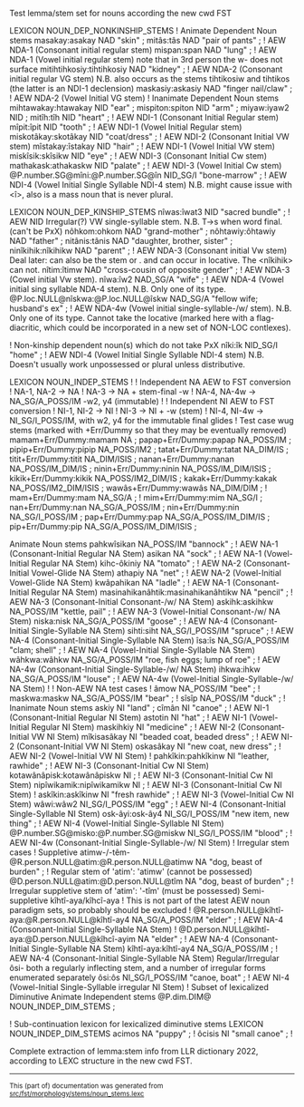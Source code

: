 

Test lemma/stem set for nouns according the new cwd FST

LEXICON NOUN_DEP_NONKINSHIP_STEMS
! Animate Dependent Noun stems
masakay:asakay NAD "skin" ;
mitâs:tâs NAD "pair of pants" ; ! AEW NDA-1 (Consonant initial regular stem)
mispan:span NAD "lung" ; ! AEW NDA-1 (Vowel initial regular stem) note that in 3rd person the w- does not surface
mitihtihkosiy:tihtihkosiy NAD "kidney" ; ! AEW NDA-2 (Consonant initial regular VG stem) N.B. also occurs as the stems tihtikosiw and tihtikos (the latter is an NDI-1 declension)
maskasiy:askasiy NAD "finger nail/claw" ; ! AEW NDA-2 (Vowel Initial VG stem) 
! Inanimate Dependent Noun stems
mihtawakay:htawakay NID "ear" ;
mispiton:spiton NID "arm" ;
miyaw:iyaw2 NID ;
mitîh:tîh NID "heart" ; ! AEW NDI-1 (Consonant Initial Regular stem)
mîpit:îpit NID "tooth" ; ! AEW NDI-1 (Vowel Initial Regular stem)
miskotâkay:skotâkay NID "coat/dress" ; ! AEW NDI-2 (Consonant Initial VW stem)
mîstakay:îstakay NID "hair" ; ! AEW NDI-1 (Vowel Initial VW stem)
miskîsik:skîsikw NID "eye" ; ! AEW NDI-3 (Consonant Initial Cw stem)
mathakask:athakaskw NID "palate" ; ! AEW NDI-3 (Vowel Initial Cw stem)
@P.number.SG@mîni:@P.number.SG@în NID_SG/I "bone-marrow" ; ! AEW NDI-4 (Vowel Initial Single Syllable NDI-4 stem) N.B. might cause issue with <î>, also is a mass noun that is never plural.

LEXICON NOUN_DEP_KINSHIP_STEMS
nîwas:îwat3 NID "sacred bundle" ; ! AEW NID Irregular(?) VW single-syllable stem. N.B. T->s when word final. (can't be PxX)
nôhkom:ohkom NAD "grand-mother" ;
nôhtawiy:ôhtawiy NAD "father" ;
nitânis:tânis NAD "daughter, brother, sister" ;
ninîkihik:nîkihikw NAD "parent" ; ! AEW NDA-3 (Consonant initial Vw stem) Deal later: can also be the stem <wiyihkw> or <iyihkw>. <wiyihkw> and <iyihkw> can occur in locative. The <nîkihik> can not.
nîtim:îtimw NAD "cross-cousin of opposite gender" ; ! AEW NDA-3 (Cowel initial Vw stem).
nîwa:îw2 NAD_SG/A "wife" ; ! AEW NDA-4 (Vowel initial sing syllable NDA-4 stem). N.B. Only one of its type.
@P.loc.NULL@nîskwa:@P.loc.NULL@îskw NAD_SG/A "fellow wife; husband's ex" ; ! AEW NDA-4w (Vowel initial single-syllable-/w/ stem). N.B. Only one of its type. Cannot take the locative (marked here with a flag-diacritic, which could be incorporated in a new set of NON-LOC contlexes).

! Non-kinship dependent noun(s) which do not take PxX
nîki:îk NID_SG/I "home" ; ! AEW NDI-4 (Vowel Initial Single Syllable NDI-4 stem) N.B. Doesn't usually work unpossessed or plural unless distributive.

LEXICON NOUN_INDEP_STEMS
!
! Independent NA AEW to FST conversion
! NA-1, NA-2 -> NA
! NA-3 -> NA + stem-final -w
! NA-4, NA-4w -> NA_SG/A_POSS/IM -w2, y4 (immutable)
!
! Independent NI AEW to FST conversion
! NI-1, NI-2 -> NI
! NI-3 -> NI + -w (stem)
! NI-4, NI-4w -> NI_SG/I_POSS/IM, with w2, y4 for the immutable final glides
!
Test case wug stems
(marked with +Err/Dummy so that they may be eventually removed)
mamam+Err/Dummy:mamam NA ;
papap+Err/Dummy:papap NA_POSS/IM ;
pipip+Err/Dummy:pipip NA_POSS/IM2 ;
tatat+Err/Dummy:tatat NA_DIM/IS ;
titit+Err/Dummy:titit NA_DIM/ISIS ;
nanan+Err/Dummy:nanan NA_POSS/IM_DIM/IS ;
ninin+Err/Dummy:ninin NA_POSS/IM_DIM/ISIS ;
kikik+Err/Dummy:kikik NA_POSS/IM2_DIM/IS ;
kakak+Err/Dummy:kakak NA_POSS/IM2_DIM/ISIS ;
wawâs+Err/Dummy:wawâs NA_DIM/DIM ;
! mam+Err/Dummy:mam NA_SG/A ;
! mim+Err/Dummy:mim NA_SG/I ;
nan+Err/Dummy:nan NA_SG/A_POSS/IM ;
nin+Err/Dummy:nin NA_SG/I_POSS/IM ;
pap+Err/Dummy:pap NA_SG/A_POSS/IM_DIM/IS ;
pip+Err/Dummy:pip NA_SG/A_POSS/IM_DIM/ISIS ;

Animate Noun stems
pahkwîsikan NA_POSS/IM "bannock" ; ! AEW NA-1 (Consonant-Initial Regular NA Stem)
asikan NA "sock" ; ! AEW NA-1 (Vowel-Initial Regular NA Stem)
kihc-ôkiniy NA "tomato" ; ! AEW NA-2 (Consonant-Initial Vowel-Glide NA Stem)
athapiy NA "net" ; ! AEW NA-2 (Vowel-Initial Vowel-Glide NA Stem)
kwâpahikan NA "ladle" ; ! AEW NA-1 (Consonant-Initial Regular NA Stem)
masinahikanâhtik:masinahikanâhtikw NA "pencil" ; ! AEW NA-3 (Consonant-Initial Consonant-/w/ NA Stem)
askihk:askihkw NA_POSS/IM "kettle, pail" ; ! AEW NA-3 (Vowel-Initial Consonant-/w/ NA Stem)
niska:nisk NA_SG/A_POSS/IM "goose" ; ! AEW NA-4 (Consonant-Initial Single-Syllable NA Stem)
sihti:siht NA_SG/I_POSS/IM "spruce" ; ! AEW NA-4 (Consonant-Initial Single-Syllable NA Stem)
îsa:îs NA_SG/A_POSS/IM "clam; shell" ; ! AEW NA-4 (Vowel-Initial Single-Syllable NA Stem)
wâhkwa:wâhkw NA_SG/A_POSS/IM "roe, fish eggs; lump of roe" ; ! AEW NA-4w (Consonant-Initial Single-Syllable-/w/ NA Stem)
ihkwa:ihkw NA_SG/A_POSS/IM "louse" ; ! AEW NA-4w (Vowel-Initial Single-Syllable-/w/ NA Stem)
! ! Non-AEW NA test cases
! âmow NA_POSS/IM "bee" ;
! maskwa:maskw NA_SG/A_POSS/IM "bear" ;
! sîsîp NA_POSS/IM "duck" ;
! Inanimate Noun stems
askiy NI "land" ;
cîmân NI "canoe" ; ! AEW NI-1 (Consonant-Initial Regular NI Stem)
astotin NI "hat" ; ! AEW NI-1 (Vowel-Initial Regular NI Stem)
maskihkiy NI "medicine" ; ! AEW NI-2 (Consonant-Initial VW NI Stem)
mîkisasâkay NI "beaded coat, beaded dress" ; ! AEW NI-2 (Consonant-Initial VW NI Stem)
oskasâkay NI "new coat, new dress" ; ! AEW NI-2 (Vowel-Initial VW NI Stem)
! pahkîkin:pahkîkinw NI "leather, rawhide" ; ! AEW NI-3 (Consonant-Initial Cw NI Stem)
kotawânâpisk:kotawânâpiskw NI ; ! AEW NI-3 (Consonant-Initial Cw NI Stem)
nipîwikamik:nipîwikamikw NI ; ! AEW NI-3 (Consonant-Initial Cw NI Stem)
! askîkin:askîkinw NI "fresh rawhide" ; ! AEW NI-3 (Vowel-Initial Cw NI Stem)
wâwi:wâw2 NI_SG/I_POSS/IM "egg" ; ! AEW NI-4 (Consonant-Initial Single-Syllable NI Stem)
osk-âyi:osk-ây4 NI_SG/I_POSS/IM "new item, new thing" ; ! AEW NI-4 (Vowel-Initial Single-Syllable NI Stem)
@P.number.SG@misko:@P.number.SG@miskw NI_SG/I_POSS/IM "blood" ; ! AEW NI-4w (Consonant-Initial Single-Syllable-/w/ NI Stem)
! Irregular stem cases
! Suppletive atimw-/-têm-
@R.person.NULL@atim:@R.person.NULL@atimw NA "dog, beast of burden" ; ! Regular stem of 'atim': 'atimw' (cannot be possessed)
@D.person.NULL@atim:@D.person.NULL@tîm NA "dog, beast of burden" ;   ! Irregular suppletive stem of 'atim': '-tîm' (must be possessed)
Semi-suppletive kîhtî-aya/kîhcî-aya ! This is not part of the latest AEW noun paradigm sets, so probably should be excluded
! @R.person.NULL@kîhtî-aya:@R.person.NULL@kîhtî-ay4 NA_SG/A_POSS/IM "elder" ; ! AEW NA-4 (Consonant-Initial Single-Syllable NA Stem)
! @D.person.NULL@kîhtî-aya:@D.person.NULL@kîhcî-ayim NA "elder" ; ! AEW NA-4 (Consonant-Initial Single-Syllable NA Stem)
kîhtî-aya:kîhtî-ay4 NA_SG/A_POSS/IM ; ! AEW NA-4 (Consonant-Initial Single-Syllable NA Stem)
Regular/Irregular ôsi- both a regularly inflecting stem, and a number of irregular forms enumerated separately
ôsi:ôs NI_SG/I_POSS/IM "canoe, boat" ; ! AEW NI-4 (Vowel-Initial Single-Syllable irregular NI Stem)
! Subset of lexicalized Diminutive Animate Independent stems
@P.dim.DIM@ NOUN_INDEP_DIM_STEMS ;

! Sub-continuation lexicon for lexicalized diminutive stems
LEXICON NOUN_INDEP_DIM_STEMS
acimos NA "puppy" ; !
ôcisis NI "small canoe" ; !

Complete extraction of lemma:stem info from LLR dictionary 2022, according to
LEXC structure in the new cwd FST.

* * *

<small>This (part of) documentation was generated from [src/fst/morphology/stems/noun_stems.lexc](https://github.com/giellalt/lang-cwd/blob/main/src/fst/morphology/stems/noun_stems.lexc)</small>
